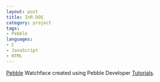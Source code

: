 ```yaml
---
layout: post
title: InR-DOS
category: project
tags:
- Pebble
languages:
- C
- JavaScript
- HTML
---
```

[Pebble](https://getpebble.com) Watchface created using Pebble Developer [Tutorials](https://developer.getpebble.com/tutorials/).
